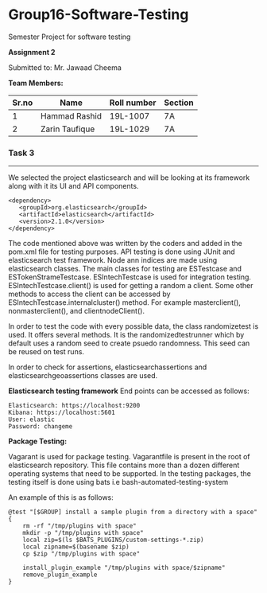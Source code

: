 # Group16-Software-Testing
Semester Project for software testing

**Assignment 2**

Submitted to: Mr. Jawaad Cheema

**Team Members:**

| Sr.no | Name   | Roll number | Section | 
|-------|--------|-------------|---------|
|   1   | Hammad Rashid | 19L-1007    |   7A    |
|   2   | Zarin Taufique  | 19L-1029    |   7A    |

### Task 3
***
We selected the project elasticsearch and will be looking at its framework along with it its UI and API components.

```
<dependency>
   <groupId>org.elasticsearch</groupId>
   <artifactId>elasticsearch</artifactId>
   <version>2.1.0</version>
</dependency>
```
The code mentioned above was written by the coders and added in the pom.xml file for testing purposes. API testing is done using JUnit and elasticsearch test framework. Node ann indices are made using elasticsearch classes. The main classes for testing are ESTestcase and ESTokenStrameTestcase. ESIntechTestcase is used for integration testing. ESIntechTestcase.client() is used for getting a random a client. Some other methods to access the client can be accessed by ESIntechTestcase.internalcluster() method. For example masterclient(), nonmasterclient(), and clientnodeClient(). 

In order to test the code with every possible data, the class randomizetest is used. It offers several methods. It is the randomizedtestrunner which by default uses a random seed to create psuedo randomness. This seed can be reused on test runs.

In order to check for assertions, elasticsearchassertions and elasticsearchgeoassertions classes are used.  

**Elasticsearch testing framework**
End points can be accessed as follows:
```
Elasticsearch: https://localhost:9200
Kibana: https://localhost:5601
User: elastic
Password: changeme
```

**Package Testing:**

Vagarant is used for package testing. Vagarantfile is present in the root of elasticsearch repository. This file contains more than a dozen different operating systems that need to be supported. In the testing packages, the testing itself is done using bats i.e bash-automated-testing-system

An example of this is as follows:
```
@test "[$GROUP] install a sample plugin from a directory with a space" {
    rm -rf "/tmp/plugins with space"
    mkdir -p "/tmp/plugins with space"
    local zip=$(ls $BATS_PLUGINS/custom-settings-*.zip)
    local zipname=$(basename $zip)
    cp $zip "/tmp/plugins with space"

    install_plugin_example "/tmp/plugins with space/$zipname"
    remove_plugin_example
}
```
